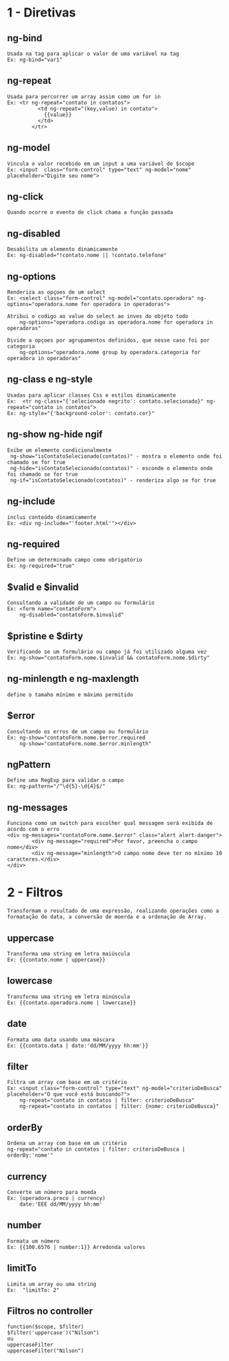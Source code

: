 # 1 - Diretivas

## ng-bind

    Usada na tag para aplicar o valor de uma variável na tag
    Ex: ng-bind="var1"

## ng-repeat

    Usada para percorrer um array assim como um for in
    Ex: <tr ng-repeat="contato in contatos">
              <td ng-repeat="(key,value) in contato">
                {{value}}
              </td>
            </tr>

## ng-model

    Vincula o valor recebido em um input a uma variável de $scope
    Ex: <input  class="form-control" type="text" ng-model="nome" placeholder="Digite seu nome">

## ng-click

    Quando ocorre o evento de click chama a função passada

## ng-disabled

    Desabilita um elemento dinamicamente
    Ex: ng-disabled="!contato.nome || !contato.telefone"

## ng-options

    Renderiza as opçoes de um select
    Ex: <select class="form-control" ng-model="contato.operadora" ng-options="operadora.nome for operadora in operadoras">

    Atribui o codigo ao value do select ao inves do objeto todo
        ng-options="operadora.codigo as operadora.nome for operadora in operadoras"

    Divide a opçoes por agrupamentos definidos, que nesse caso foi por categoria
        ng-options="operadora.nome group by operadora.categoria for operadora in operadoras"

## ng-class e ng-style

    Usadas para aplicar classes Css e estilos dinamicamente
    Ex:  <tr ng-class="{'selecionado negrito': contato.selecionado}" ng-repeat="contato in contatos">
    Ex: ng-style="{'background-color': contato.cor}"

## ng-show ng-hide ngif

    Exibe um elemento condicionalmente
     ng-show="isContatoSelecionado(contatos)" - mostra o elemento onde foi chamado se for true
     ng-hide="isContatoSelecionado(contatos)" - esconde o elemento onde foi chamado se for true
     ng-if="isContatoSelecionado(contatos)" - renderiza algo se for true

## ng-include

    inclui conteúdo dinamicamente
    Ex: <div ng-include="'footer.html'"></div>

## ng-required

    Define um determinado campo como obrigatório
    Ex: ng-required="true"

## $valid e $invalid

    Consultando a validade de um campo ou formulário
    Ex: <form name="contatoForm">
        ng-disabled="contatoForm.$invalid"

## $pristine e $dirty

    Verificando se um formulário ou campo já foi utilizado alguma vez
    Ex: ng-show="contatoForm.nome.$invalid && contatoForm.nome.$dirty"

## ng-minlength e ng-maxlength

    define o tamaho mínimo e máximo permitido

## $error

    Consultando os erros de um campo ou formulário
    Ex: ng-show="contatoForm.nome.$error.required
        ng-show="contatoForm.nome.$error.minlength"

## ngPattern

    Define uma RegExp para validar o campo
    Ex: ng-pattern="/^\d{5}-\d{4}$/"

## ng-messages

    Funciona como um switch para escolher qual messagem será exibida de acordo com o erro
    <div ng-messages="contatoForm.nome.$error" class="alert alert-danger">
            <div ng-message="required">Por favor, preencha o campo nome</div>
            <div ng-message="minlength">O campo nome deve ter no mínimo 10 caracteres.</div>
    </div>

# 2 - Filtros

    Transformam o resultado de uma expressão, realizando operações como a formatação de data, a conversão de moerda e a ordenação de Array.

## uppercase

    Transforma uma string em letra maiúscula
    Ex: {{contato.nome | uppercase}}

## lowercase

    Transforma uma string em letra minúscula
    Ex: {{contato.operadora.nome | lowercase}}

## date

    Formata uma data usando uma máscara
    Ex: {{contato.data | date:'dd/MM/yyyy hh:mm'}}

## filter

    Filtra um array com base em um critério
    Ex: <input class="form-control" type="text" ng-model="criterioDeBusca" placeholder="O que você está buscando?">
        ng-repeat="contato in contatos | filter: criterioDeBusca"
        ng-repeat="contato in contatos | filter: {nome: criterioDeBusca}"

## orderBy

    Ordena um array com base em um critério
    ng-repeat="contato in contatos | filter: criterioDeBusca | orderBy:'nome'"

## currency

    Converte um número para moeda
    Ex: (operadora.preco | currency)
        date:'EEE dd/MM/yyyy hh:mm'

## number

    Formata um número
    Ex: {{100.6576 | number:1}} Arredonda valores

## limitTo

    Limita um array ou uma string
    Ex:  "limitTo: 2"

## Filtros no controller

    function($scope, $filter)
    $filter('uppercase')("Nilson")
    ou 
    uppercaseFilter
    uppercaseFilter("Nilson")